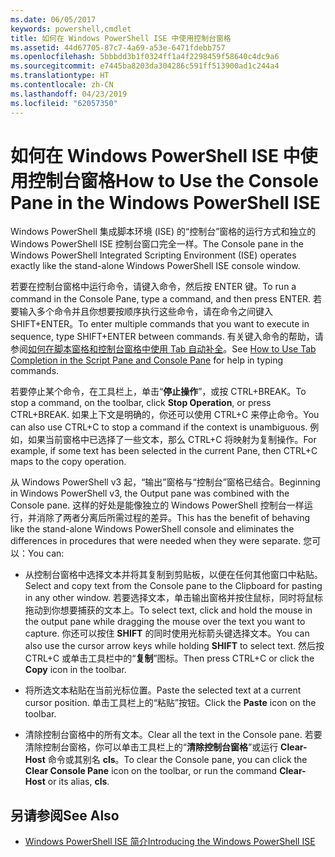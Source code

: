```yaml
---
ms.date: 06/05/2017
keywords: powershell,cmdlet
title: 如何在 Windows PowerShell ISE 中使用控制台窗格
ms.assetid: 44d67705-87c7-4a69-a53e-6471fdebb757
ms.openlocfilehash: 5bbbdd3b1f0324ff1a4f2298459f58640c4dc9a6
ms.sourcegitcommit: e7445ba8203da304286c591ff513900ad1c244a4
ms.translationtype: HT
ms.contentlocale: zh-CN
ms.lasthandoff: 04/23/2019
ms.locfileid: "62057350"
---
```

# <a name="how-to-use-the-console-pane-in-the-windows-powershell-ise"></a><span data-ttu-id="a9f44-103">如何在 Windows PowerShell ISE 中使用控制台窗格</span><span class="sxs-lookup"><span data-stu-id="a9f44-103">How to Use the Console Pane in the Windows PowerShell ISE</span></span>

<span data-ttu-id="a9f44-104">Windows PowerShell 集成脚本环境 (ISE) 的“控制台”窗格的运行方式和独立的 Windows PowerShell ISE 控制台窗口完全一样。</span><span class="sxs-lookup"><span data-stu-id="a9f44-104">The Console pane in the Windows PowerShell Integrated Scripting Environment (ISE) operates exactly like the stand-alone Windows PowerShell ISE console window.</span></span>

<span data-ttu-id="a9f44-105">若要在控制台窗格中运行命令，请键入命令，然后按 ENTER 键。</span><span class="sxs-lookup"><span data-stu-id="a9f44-105">To run a command in the Console Pane, type a command, and then press ENTER.</span></span> <span data-ttu-id="a9f44-106">若要输入多个命令并且你想要按顺序执行这些命令，请在命令之间键入 SHIFT+ENTER。</span><span class="sxs-lookup"><span data-stu-id="a9f44-106">To enter multiple commands that you want to execute in sequence, type SHIFT+ENTER between commands.</span></span> <span data-ttu-id="a9f44-107">有关键入命令的帮助，请参阅[如何在脚本窗格和控制台窗格中使用 Tab 自动补全](How-to-Use-Tab-Completion-in-the-Script-Pane-and-Console-Pane.md)。</span><span class="sxs-lookup"><span data-stu-id="a9f44-107">See [How to Use Tab Completion in the Script Pane and Console Pane](How-to-Use-Tab-Completion-in-the-Script-Pane-and-Console-Pane.md) for help in typing commands.</span></span>

<span data-ttu-id="a9f44-108">若要停止某个命令，在工具栏上，单击“**停止操作**”，或按 CTRL+BREAK。</span><span class="sxs-lookup"><span data-stu-id="a9f44-108">To stop a command, on the toolbar, click **Stop Operation**, or press CTRL+BREAK.</span></span> <span data-ttu-id="a9f44-109">如果上下文是明确的，你还可以使用 CTRL+C 来停止命令。</span><span class="sxs-lookup"><span data-stu-id="a9f44-109">You can also use CTRL+C to stop a command if the context is unambiguous.</span></span> <span data-ttu-id="a9f44-110">例如，如果当前窗格中已选择了一些文本，那么 CTRL+C 将映射为复制操作。</span><span class="sxs-lookup"><span data-stu-id="a9f44-110">For example, if some text has been selected in the current Pane, then CTRL+C maps to the copy operation.</span></span>

<span data-ttu-id="a9f44-111">从 Windows PowerShell v3 起，“输出”窗格与“控制台”窗格已结合。</span><span class="sxs-lookup"><span data-stu-id="a9f44-111">Beginning in Windows PowerShell v3, the Output pane was combined with the Console pane.</span></span> <span data-ttu-id="a9f44-112">这样的好处是能像独立的 Windows PowerShell 控制台一样运行，并消除了两者分离后所需过程的差异。</span><span class="sxs-lookup"><span data-stu-id="a9f44-112">This has the benefit of behaving like the stand-alone Windows PowerShell console and eliminates the differences in procedures that were needed when they were separate.</span></span> <span data-ttu-id="a9f44-113">您可以：</span><span class="sxs-lookup"><span data-stu-id="a9f44-113">You can:</span></span>

- <span data-ttu-id="a9f44-114">从控制台窗格中选择文本并将其复制到剪贴板，以便在任何其他窗口中粘贴。</span><span class="sxs-lookup"><span data-stu-id="a9f44-114">Select and copy text from the Console pane to the Clipboard for pasting in any other window.</span></span> <span data-ttu-id="a9f44-115">若要选择文本，单击输出窗格并按住鼠标，同时将鼠标拖动到你想要捕获的文本上。</span><span class="sxs-lookup"><span data-stu-id="a9f44-115">To select text, click and hold the mouse in the output pane while dragging the mouse over the text you want to capture.</span></span> <span data-ttu-id="a9f44-116">你还可以按住 **SHIFT** 的同时使用光标箭头键选择文本。</span><span class="sxs-lookup"><span data-stu-id="a9f44-116">You can also use the cursor arrow keys while holding **SHIFT** to select text.</span></span> <span data-ttu-id="a9f44-117">然后按 CTRL+C 或单击工具栏中的“**复制**”图标。</span><span class="sxs-lookup"><span data-stu-id="a9f44-117">Then press CTRL+C or click the **Copy** icon in the toolbar.</span></span>

- <span data-ttu-id="a9f44-118">将所选文本粘贴在当前光标位置。</span><span class="sxs-lookup"><span data-stu-id="a9f44-118">Paste the selected text at a current cursor position.</span></span> <span data-ttu-id="a9f44-119">单击工具栏上的“粘贴”按钮。</span><span class="sxs-lookup"><span data-stu-id="a9f44-119">Click the **Paste** icon on the toolbar.</span></span>

- <span data-ttu-id="a9f44-120">清除控制台窗格中的所有文本。</span><span class="sxs-lookup"><span data-stu-id="a9f44-120">Clear all the text in the Console pane.</span></span> <span data-ttu-id="a9f44-121">若要清除控制台窗格，你可以单击工具栏上的“**清除控制台窗格**”或运行 **Clear-Host** 命令或其别名 **cls**。</span><span class="sxs-lookup"><span data-stu-id="a9f44-121">To clear the Console pane, you can click the **Clear Console Pane** icon on the toolbar, or run the command **Clear-Host** or its alias, **cls**.</span></span>

## <a name="see-also"></a><span data-ttu-id="a9f44-122">另请参阅</span><span class="sxs-lookup"><span data-stu-id="a9f44-122">See Also</span></span>

- [<span data-ttu-id="a9f44-123">Windows PowerShell ISE 简介</span><span class="sxs-lookup"><span data-stu-id="a9f44-123">Introducing the Windows PowerShell ISE</span></span>](Introducing-the-Windows-PowerShell-ISE.md)